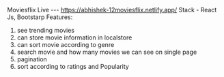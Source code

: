 Moviesflix
Live --- https://abhishek-12moviesflix.netlify.app/
Stack - React Js, Bootstarp
Features: 
1) see trending movies
2) can store movie information in localstore 
3) can sort movie according to genre
4) search movie and how many movies we can see on single page
5) pagination
6) sort according to ratings and Popularity
